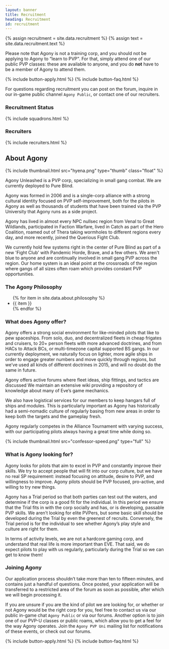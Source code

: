 ```yaml
---
layout: banner
title: Recruitment
heading: Recruitment
id: recruitment
---
```


{% assign recruitment = site.data.recruitment %}
{% assign text = site.data.recruitment.text %}

Please note that Agony is not a training corp,
and you should not be applying to Agony to “learn to PVP".
For that, simply attend one of our public PVP classes:
these are available to anyone, and you do **not** have
to be a member of Agony to attend them.

<div>
  {% include button-apply.html %}
  {% include button-faq.html %}
</div>

For questions regarding recruitment you can post on the forum,
inquire in our in-game public channel `Agony Public`,
or contact one of our recruiters.

<div id="squadrons">
  <h3>Recruitment Status</h3>
  {% include squadrons.html %}
</div>

<div id="recruiters">
  <h3>Recruiters</h3>
  {% include recruiters.html %}
</div>

## About Agony

{% include thumbnail.html src="hyena.png" type="thumb" class="float" %}

Agony Unleashed is a PVP corp, specializing in small gang combat.
We are currently deployed to Pure Blind.

Agony was formed in 2006 and is a single-corp alliance
with a strong cultural identity focused on PVP self-improvement,
both for the pilots in Agony as well as thousands of students that
have been trained via the PVP University that Agony runs as a side project.

Agony has lived in almost every NPC nullsec region
from Venal to Great Wildlands, participated in Faction Warfare,
lived in Catch as part of the Hero Coalition, roamed out of Thera
taking wormholes to different regions every day,
and more recently, joined the Querious Fight Club.

We currently hold few systems right in the center of Pure Blind
as part of a new 'Fight Club' with Pandemic Horde, Brave, and a few others.
We aren't blue to anyone and are continually involved in small gang PVP
across the region.
Our home system is an ideal point at the crossroads of the region where gangs
of all sizes often roam which provides constant PVP opportunities.

### The Agony Philosophy

<ul>
{% for item in site.data.about.philosophy %}
  <li>{{ item }}</li>
{% endfor %}
</ul>

### What does Agony offer?

Agony offers a strong social environment for like-minded pilots
that like to pew spaceships.
From solo, duo, and decentralized fleets in cheap frigates and cruisers,
to 20+ person fleets with more advanced doctrines,
and from HACs to Attack BCs, or multi-timezone capital supported BS gangs.
In our currently deployment, we naturally focus on lighter, more agile ships in
order to engage greater numbers and move quickly through regions,
but we’ve used all kinds of different doctrines in 2015,
and will no doubt do the same in future.

Agony offers active forums where fleet ideas, ship fittings,
and tactics are discussed
We maintain an extensive wiki providing a repository
of knowledge about many of Eve’s game mechanics.

We also have logistical services for our members to keep
hangars full of ships and modules.
This is particularly important as Agony has historically had a semi-nomadic
culture of regularly basing from new areas in order to keep both the targets
and the gameplay fresh.

Agony regularly competes in the Alliance Tournament with varying success,
with our participating pilots always having a great time while doing so.

{% include thumbnail.html src="confessor-speed.png" type="full" %}

### What is Agony looking for?

Agony looks for pilots that aim to excel in PVP
and constantly improve their skills.
We try to accept people that will fit into our corp culture,
but we have no real SP requirement: instead focusing on attitude,
desire to PVP, and willingness to improve.
Agony pilots should be PVP focused, pro-active, and willing to try new things.

Agony has a Trial period so that both parties can test out the waters,
and determine if the corp is a good fit for the individual.
In this period we ensure that the Trial fits in with the corp socially
and has, or is developing, passable PVP skills.
We aren’t looking for elite PVPers, but some basic skill should be developed
during the Trial by even the greenest of recruits.
Conversely, the Trial period is for the individual to see whether
Agony’s play style and culture are right for them.

In terms of activity levels, we are not a hardcore gaming corp,
and understand that real life is more important than EVE.
That said, we do expect pilots to play with us regularly,
particularly during the Trial so we can get to know them!

### Joining Agony

Our application process shouldn’t take more than ten to fifteen minutes,
and contains just a handful of questions.
Once posted, your application will be transferred to a restricted area
of the forum as soon as possible, after which we will begin processing it.

If you are unsure if you are the kind of pilot we are looking for,
or whether or not Agony would be the right corp for you,
feel free to contact us via our public in-game chat `Agony Public`
or via our forums.
Another option is to join one of our PVP-U classes or public roams,
which allow you to get a feel for the way Agony operates.
Join the `Agony PVP Uni` mailing list for notifications
of these events, or check out our forums.

<div>
  {% include button-apply.html %}
  {% include button-faq.html %}
</div>
